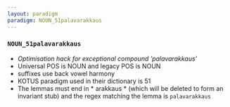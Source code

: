```yaml
---
layout: paradigm
paradigm: NOUN_51palavarakkaus
---
```

### ` NOUN_51palavarakkaus `

* _Optimisation hack for exceptional compound ’palavarakkaus’_
* Universal POS is NOUN and legacy POS is NOUN
* suffixes use back vowel harmony
* KOTUS paradigm used in their dictionary is 51
* The lemmas must end in * arakkaus * (which will be deleted to form an invariant stub) and the regex matching the lemma is ` palavarakkaus `
